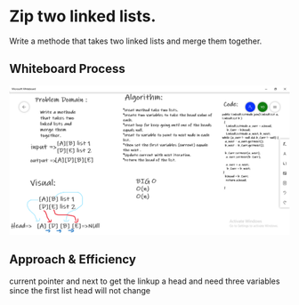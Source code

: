 # Zip two linked lists.
Write a methode that takes two linked lists and merge them together.

## Whiteboard Process
![ch8](./img/ch8.png)

## Approach & Efficiency
current pointer and next to get the linkup a head and need three variables since the first list head will not change
